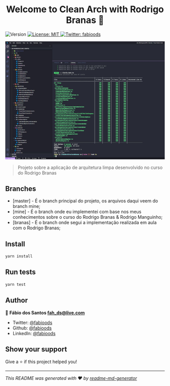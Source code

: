 <h1 align="center">Welcome to Clean Arch with Rodrigo Branas 👋</h1>
<p>
  <img alt="Version" src="https://img.shields.io/badge/version-1.0.0-blue.svg?cacheSeconds=2592000" />
  <a href="#" target="_blank">
    <img alt="License: MIT" src="https://img.shields.io/badge/License-MIT-yellow.svg" />
  </a>
  <a href="https://twitter.com/fabioods" target="_blank">
    <img alt="Twitter: fabioods" src="https://img.shields.io/twitter/follow/fabioods.svg?style=social" />
  </a>
</p>

<p align="center">
  <img alt="Preview" src="./doc/doc.jpg">
</p>

> Projeto sobre a aplicação de arquitetura limpa desenvolvido no curso do Rodrigo Branas

## Branches

- [master] - É o branch principal do projeto, os arquivos daqui veem do branch mine;
- [mine] - É o branch onde eu implementei com base nos meus conhecimentos sobre o curso do Rodrigo Branas & Rodrigo Manguinho;
- [branas] - É o branch onde segui a implementação realizada em aula com o Rodrigo Branas;

## Install

```sh
yarn install
```

## Run tests

```sh
yarn test
```

## Author

👤 **Fábio dos Santos <fah_ds@live.com>**

- Twitter: [@fabioods](https://twitter.com/fabioods)
- Github: [@fabioods](https://github.com/fabioods)
- LinkedIn: [@fabioods](https://linkedin.com/in/fabioods)

## Show your support

Give a ⭐️ if this project helped you!

---

_This README was generated with ❤️ by [readme-md-generator](https://github.com/kefranabg/readme-md-generator)_

